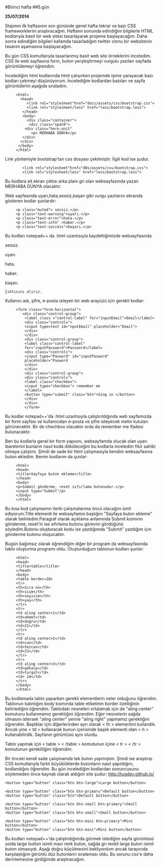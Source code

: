 #Birinci hafta
##5.gün

**25/07/2014**

Stajımın ilk haftasının son gününde genel hafta tekrar ve bazı CSS frameworklerini araştıracağım. Haftann sonunda edindiğim bilgilerle HTML kodlarıyla basit bir web sitesi tasarlayarak projeme başlayacağım. Daha sonra edindiğim bilgileri kafamda tasarladığım twitter clonu bir websitenin tasarım aşamasına başlayacağım.


Bu gün CSS komutlarıyla tasarlanmış basit web site örneklerini inceledim. CSS ile web sayfasına form, buton yerşleştirmeyi vurgulu yazıları sayfada görüntülemeyi öğrendim.


İncelediğim html kodlarında html çalışırken projemde işime yarayacak bazı kodları çekmeyi düşünüyorum. İncelediğim kodlardan bazıları ve sayfa görüntülerini aşağıda sıraladım.

         <html>
           <head>
              <link rel="stylesheet"href="docs/assets/css/bootstrap.css">
              <link rel="stylesheet/less" href="less/bootstrap.less">
            </head>
            <body>
              <div class="container">
               <div class="span9">
             <div class="hero-unit"
                <p> MERHABA DÜNYA</p>
            </div>
           </div>
          </body>
         </html>


Link yöntemiyle bootstrap'tan css dosyası çekilmiştir. İlgili kod ise şudur.

            <link rel="stylesheet"href="d0s/assets/css/bootstrap.css">
            <link rel="stylesheet/less" href="less/bootstrap.less">

 Bu kodlara ait ekran çıktısı arka planı gri olan websayfasında yazan MERHABA DÜNYA olacaktır.


 Web sayfasında uyarı,hata,sessiz,başarı gibi vurgu yazılarını ekranda gösteren kodlar şunlardır:

         <p class="muted"> sessiz.</p>
         <p class="text-warning">uyarı.</p>
         <p class="text-error">hata.</p>
         <p class="text-info" >haber.</p>
         <p class="text-success">başarı.</p>

Bu kodları notepad++ da .html uzantısıyla kaydettiğimizde  websayfasında


<p class="muted"> sessiz.</p>
<p class="text-warning">uyarı.</p>
<p class="text-error">hata.</p>
<p class="text-info" >haber.</p>
<p class="text-success">başarı.</p>

    Çıktısını alırız.


Kullanıcı adı, şifre, e-posta isteyen bir web arayüzü için gerekli kodlar:


         <form class="form-horizontal">
            <div class="control-group">
             <label class ="control-label" for="inputEmail">Email</label>
             <div class="controls">
             <input type=text id="nputEmail" placeholder="Email">
             </div>
             </div>
             <div class="control-group">
             <label class="control-label"
             for="inputPassword">Password</label>
             <div class="controls">
             <input type="Pasword" id="inputPasword"
             placeholder="Pasword
             </div>
             </div>
             <div class="control-group">
             <div vlass="controls">
             <label class="checkbox">
             <input type="checkbox"> remember me
             </label>
             <button type="submit" class="btn">Sing in </button>
             </div>
             </div>
             </form>



 Bu kodlar notepad++'da .html uzantısıyla çalıştırıldığında web sayfamızda bir form sayfası ve kullanıcıdan e-posta ve şifre isteyecek metin kutuları görünecektir. Bir de chechbox olacaktır orda da remember me ifadesi bulunacaktır.


 Ben bu kodlarla genel bir form yapısını, websayfamda olucak olan uyarı ibarelerini  bunların nasıl koda döküleceğini bu kodlarla inceledim fikir sahibi olmaya çalıştım. Şimdi de sade bir html çalışmasıyla kendim websayfasına buton ekledim. Benim kodlarım da şunlar:

         <html>
         <head>
         <title>Sayfaya buton ekleme</title>
         </head>
         <body>
         <p>Submit gönderme, reset sıfırlama butonudur.</p>
         <input type="Submit"/p>
         </body>
         </html>

Bu kısa kod çalışmamın ilerki çalışmalarıma öncü olacağını ümit ediyorum.Title elementi ile websayfamın başlığını "Sayfaya buton ekleme" olarak belirledim.Paragraf olarak açıklama anlamında Submit kısmının gönderme, reset'in ise sıfırlama butonu görevini gördüğünü söyledim.Butonu oluşturacak kodu ise yazdığımda "Submit" yazdığım için gönderme butonu oluşucaktır.





 Bugün bağımsız olarak öğrendiğim diğer bir program da websayfasında tablo oluşturma programı oldu. Oluşturduğum tablonun kodları şunlar:

         <html>
         <head>
         <title>tablo</title>
         </head>
         <body>
         <table border=10>
         <tr>
         <th>Sıra no</th>
         <th>isim</th>
         <th>soyisim</th>
         <th>yaş</th>
         </tr>
         <tr>
         <td aling center>1</td>
         <td>ahmet</td>
         <td>doğru>/td>
         <td>21>/td>
         </tr>
         <tr>
         <td aling center>2</td>
         <td>can</td>
         <td>tezcan</td>
         <td>23</td>
         </tr>
         <tr>
         <td aling center>3</td>
         <td>gökalp</td>
         <td>turgut</td>
         <td> 24</td>
         </tr>
         </body>
         </html>

Bu kodlamada tablo yaparken gerekli elementlerin neler olduğunu öğrendim. Tablonun kalınlığını body kısmında  table etiketinin border özelliğinin belirlediğini öğrendim. Tablodaki nesneleri ortalamak için de "aling center" komutunu kullanmamız gerektiğini öğrendim. Eğer nesnelerin sağda olmasını istersek "aling center" yerine "aling right" yapmamız gerektiğini öğrendim. Başlıklar için diğerlerinden ayrı olarak < th > elementini kullandık. Ancak yine < td > kullanarak bunun içerisinde başlık elementi olan < h > kullanabilirdik. Sayfanın görüntüsü aynı olurdu.



Tablo yapmak için < table > < /table > komutunun içine < tr > < /tr > komutunun gerekliliğini öğrendim.

Bir önceki kendi sade çalışmamda tek buton yapmıştım. Şimdi ise araştırıp CSS komutlarıyla farklı büyüklüklerde butonların nasıl yapıldığını, kodlandığını öğrendim. Bu gün incelediğim kodlardan sonuncusunu söylemeden önce kaynak olarak aldığım site şudur: http://tugdev.github.io/



    <button type="button" class="btn btn-large">Large button</button>

    <button type="button" class="btn btn-primary">Default button</button>
    <button type="button" class="btn">Default button</button>

    <button type="button" class="btn btn-small btn-primary">Small button</button>
    <button type="button" class="btn btn-small">Small button</button>

    <button type="button" class="btn btn-mini btn-primary">Mini button</button>
    <button type="button" class="btn btn-mini">Mini button</button>

 Bu kodları notepad++'da çalıştırdığımda görmek istediğim sayfa görüntüsü solda large button isimli mavi renk buton, sağda gri renkli large buton isimli buton olmasıydı. Aşağı doğru küçülmesini bekliyordum ancak tarayıcıda karşılaştığım görüntü düz butonların sıralaması oldu. Bu sorunu css'e daha derinlemesine girdiğimde araştıracağım.


